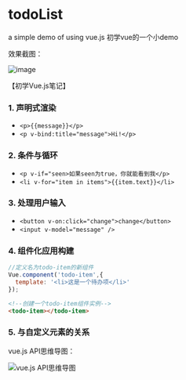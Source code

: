# todoList
a simple demo of using vue.js
初学vue的一个小demo

效果截图：

![image](https://github.com/oSHYo/todoList/blob/master/img/xiaoguotu.png)

【初学Vue.js笔记】
### 1. 声明式渲染
- `<p>{{message}}</p>`
- `<p v-bind:title="message">Hi!</p>`
### 2. 条件与循环
- `<p v-if="seen>如果seen为true，你就能看到我</p>`
- `<li v-for="item in items">{{item.text}}</li>`
### 3. 处理用户输入
- `<button v-on:click="change">change</button>`
- `<input v-model="message" />`
### 4. 组件化应用构建
```javascript
//定义名为todo-item的新组件
Vue.component('todo-item',{
  template: '<li>这是一个待办项</li>'
});
```
```html
<!--创建一个todo-item组件实例-->
<todo-item></todo-item>
```
### 5. 与自定义元素的关系

vue.js API思维导图：

![vue.js API思维导图](https://github.com/oSHYo/todoList/blob/master/img/API.png)
